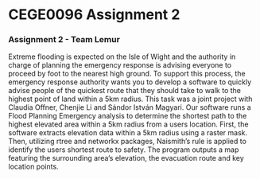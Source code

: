 # CEGE0096 Assignment 2

### Assignment 2 - Team Lemur
Extreme flooding is expected on the Isle of Wight and the authority in charge of planning the emergency response is advising everyone to proceed by foot to the nearest high ground. To support this process, the emergency response authority wants you to develop a software to quickly advise people of the quickest route that they should take to walk to the highest point of land within a 5km radius. This task was a joint project with Claudia Offner, Chenjie Li and Sándor István Magyari. Our software runs a Flood Planning Emergency analysis to determine the shortest path to the highest elevated area within a 5km radius from a users location. First, the software extracts elevation data within a 5km radius using a raster mask. Then, utilizing rtree and networkx packages, Naismith’s rule is applied to identify the users shortest route to safety. The program outputs a map featuring the surrounding area’s elevation, the evacuation route and key location points.
